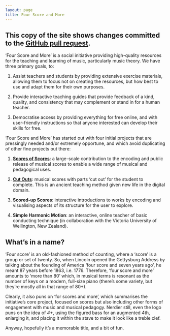 ```yaml
---
layout: page
title: Four Score and More
---
```


## This copy of the site shows changes committed to the [GitHub pull request](https://github.com/pjcdawkins/fourscoreandmore.org/pull/1).

‘Four Score and More’ is a social initiative providing high-quality resources for the teaching and learning of music, particularly music theory. We have three primary goals, to:

1. Assist teachers and students by providing extensive exercise materials, allowing them to focus not on creating the resources, but how best to use and adapt them for their own purposes.

2. Provide interactive teaching guides that provide feedback of a kind, quality, and consistency that may complement or stand in for a human teacher.

3. Democratise access by providing everything for free online, and with user-friendly instructions so that anyone interested can develop their skills for free.

‘Four Score and More’ has started out with four initial projects that are pressingly needed and/or extremely opportune, and which avoid duplicating of other fine projects out there:

1. [**Scores of Scores**](/scores-of-scores): a large-scale contribution to the encoding and public
release of musical scores to enable a wide range of musical and pedagogical
uses.

2. [**Cut Outs**](/cut-outs): musical scores with parts ‘cut out’ for the student to complete. This
is an ancient teaching method given new life in the digital domain.

3. **Scored-up Scores**: interactive introductions to works by encoding and
visualising aspects of its structure for the user to explore.

4. **Simple Harmonic Motion**: an interactive, online teacher of basic conducting
technique (in collaboration with the Victoria University of Wellington, New
Zealand).

## What’s in a name?

‘Four score’ is an old-fashioned method of counting, where a ‘score’ is a group or set of twenty. So, when Lincoln opened the Gettysburg Address by talking about the founding of America ‘four score and seven years ago’, he meant 87 years before 1863, i.e. 1776. Therefore, ‘four score and more’ amounts to ‘more than 80’ which, in musical terms is resonant as the number of keys on a modern, full-size piano (there’s some variety, but they’re mostly all in that range of 80+).

Clearly, it also puns on ‘for scores and more’, which summarises the initiative’s core project, focused on scores but also including other forms of engagement with music and musical pedagogy. Nerdier still, even the logo puns on the idea of _4+_, using the figured bass for an augmented 4th, enlarging it, and placing it within the stave to make it look like a treble clef.

Anyway, hopefully it’s a memorable title, and a bit of fun.
